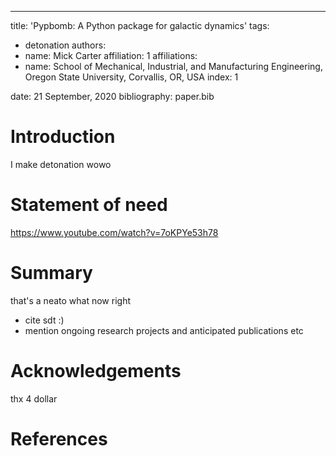 ---
title: 'Pypbomb: A Python package for galactic dynamics'
tags:
  - detonation
authors:
  - name: Mick Carter
    affiliation: 1
affiliations:
 - name: School of Mechanical, Industrial, and Manufacturing Engineering, Oregon State University, Corvallis, OR, USA
   index: 1

date: 21 September, 2020
bibliography: paper.bib

# Introduction

I make detonation wowo

# Statement of need 

https://www.youtube.com/watch?v=7oKPYe53h78

# Summary

that's a neato what now right

* cite sdt :)
* mention ongoing research projects and anticipated publications etc

# Acknowledgements

thx 4 dollar

# References